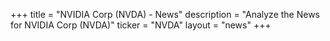 +++
title = "NVIDIA Corp (NVDA) - News"
description = "Analyze the News for NVIDIA Corp (NVDA)"
ticker = "NVDA"
layout = "news"
+++

